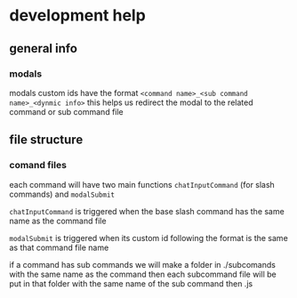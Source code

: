 # development help


## general info 

### modals

modals custom ids have the format `<command name>_<sub command name>_<dynmic info>`
this helps us redirect the modal to the related command or sub command file


## file structure 
### comand files

each command will have two main functions `chatInputCommand` (for slash commands) and `modalSubmit`

`chatInputCommand` is triggered when the base slash command has the same name as the command file

`modalSubmit` is triggered when its custom id following the format <command name> is the same as that command file name 


if a command has sub commands we will make a folder in ./subcomands with the same name as the command then each subcommand file will be put in that folder with the same name of the sub command then .js


